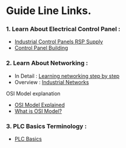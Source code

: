 # Guide Line Links.

### 1. Learn About Electrical Control Panel :

* [Industrial Control Panels RSP Supply](https://www.youtube.com/watch?v=t125U7h0f5g&list=PL08lhrRW3Ce406dDVZ-RITV_QiE0xu4lX)
* [Control Panel Building](https://www.youtube.com/playlist?list=PLUi5cdVq3wTBS2PQ-1yXtMmlGcWoPh9_6)

### 2. Learn About Networking :
* In Detail : [Learning networking step by step](https://www.youtube.com/watch?v=n2D1o-aM-2s&list=PLwx50iFRrgAIYO-PUNr_nfdFz_XkPLMAY)
* Overview  : [Industrial Networks](https://www.youtube.com/watch?v=zJDsEqCyTqc&list=PLln3BHg93SQ9BLnQy091oU6pGcMWdY0PX)

OSI Model explanation
* [OSI Model Explained](https://www.youtube.com/watch?v=vv4y_uOneC0&t=796s)
* [What is OSI Model?](https://www.youtube.com/watch?v=Ilk7UXzV_Qc&t=362s)

### 3. PLC Basics Terminology :
* [PLC Basics](https://www.youtube.com/watch?v=ReTtgzN-Dmc&list=PLln3BHg93SQ85ymy4VvtmRGxo2Stps2Iv)
